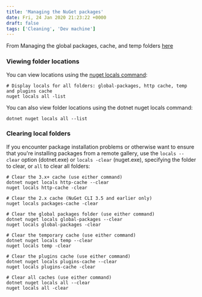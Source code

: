 ```yaml
---
title: 'Managing the NuGet packages'
date: Fri, 24 Jan 2020 21:23:22 +0000
draft: false
tags: ['Cleaning', 'Dev machine']
---
```


From Managing the global packages, cache, and temp folders [here](https://docs.microsoft.com/fr-fr/nuget/consume-packages/managing-the-global-packages-and-cache-folders)

### Viewing folder locations

You can view locations using the [nuget locals command](https://docs.microsoft.com/fr-fr/nuget/reference/cli-reference/cli-ref-locals):

```
# Display locals for all folders: global-packages, http cache, temp and plugins cache
nuget locals all -list
```

You can also view folder locations using the dotnet nuget locals command:

```
dotnet nuget locals all --list
```

### Clearing local folders

If you encounter package installation problems or otherwise want to ensure that you're installing packages from a remote gallery, use the `locals --clear` option (dotnet.exe) or `locals -clear` (nuget.exe), specifying the folder to clear, or `all` to clear all folders:

```
# Clear the 3.x+ cache (use either command)
dotnet nuget locals http-cache --clear
nuget locals http-cache -clear

# Clear the 2.x cache (NuGet CLI 3.5 and earlier only)
nuget locals packages-cache -clear

# Clear the global packages folder (use either command)
dotnet nuget locals global-packages --clear
nuget locals global-packages -clear

# Clear the temporary cache (use either command)
dotnet nuget locals temp --clear
nuget locals temp -clear

# Clear the plugins cache (use either command)
dotnet nuget locals plugins-cache --clear
nuget locals plugins-cache -clear

# Clear all caches (use either command)
dotnet nuget locals all --clear
nuget locals all -clear
```